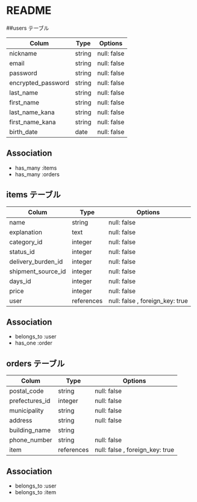 # README

##users テーブル

| Colum            | Type    | Options     |
| -----------------|---------|-------------|
| nickname         | string  | null: false |
| email            | string  | null: false |
| password         | string  | null: false |
|encrypted_password| string  | null: false |
| last_name        | string  | null: false |
| first_name       | string  | null: false |
| last_name_kana   | string  | null: false |
| first_name_kana  | string  | null: false |
| birth_date       | date    | null: false |



## Association

- has_many :items
- has_many :orders

## items テーブル

| Colum               | Type        | Options                         |
| --------------------|-------------|---------------------------------|
| name                | string      | null: false                     |
| explanation         | text        | null: false                     |
| category_id         | integer     | null: false                     |
| status_id           | integer     | null: false                     |
| delivery_burden_id  | integer     | null: false                     |
| shipment_source_id  | integer     | null: false                     |
| days_id             | integer     | null: false                     |
| price               | integer     | null: false                     |
| user                | references  | null: false , foreign_key: true |


## Association

- belongs_to :user
- has_one    :order

## orders テーブル

| Colum             | Type        | Options                         |
| ------------------|-------------|---------------------------------|
| postal_code       | string      | null: false                     |
| prefectures_id    | integer     | null: false                     |
| municipality      | string      | null: false                     |
| address           | string      | null: false                     |
| building_name     | string      |                     |
| phone_number      | string      | null: false                     |
| item              | references  | null: false , foreign_key: true |

## Association

- belongs_to :user
- belongs_to :item
